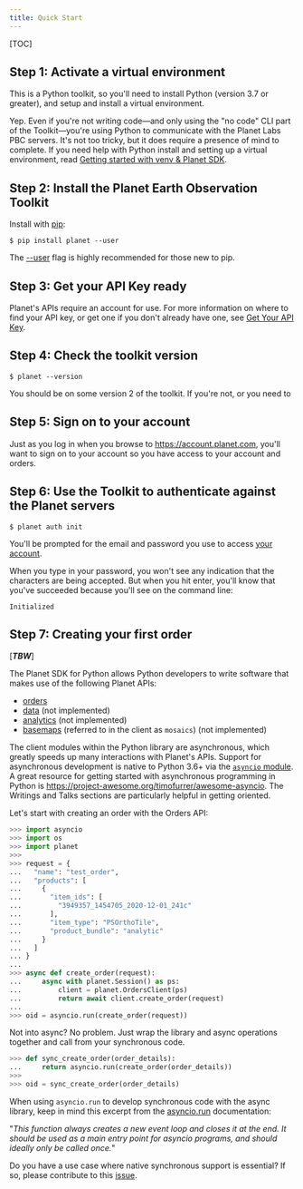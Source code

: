 ```yaml
---
title: Quick Start
---
```


[TOC]

## Step 1: Activate a virtual environment

This is a Python toolkit, so you'll need to install Python (version 3.7 or greater), and setup and install a virtual environment.

Yep. Even if you're not writing code—and only using the "no code" CLI part of the Toolkit—you're using Python to communicate with the Planet Labs PBC servers. It's not too tricky, but it does require a presence of mind to complete. If you need help with Python install and setting up a virtual environment, read [Getting started with venv & Planet SDK](venv-tutorial.md).

## Step 2: Install the Planet Earth Observation Toolkit

Install with [pip](https://pip.pypa.io):

```console
$ pip install planet --user
```

The [--user](https://pip.pypa.io/en/stable/user_guide/#user-installs)
flag is highly recommended for those new to pip.

## Step 3: Get your API Key ready

Planet's APIs require an account for use. For more information on where to find your API key, or get one if you don't already have one, see [Get Your API Key](get-your-api-key.md).

## Step 4: Check the toolkit version

```console
$ planet --version
```

You should be on some version 2 of the toolkit. If you're not, or you need to 

## Step 5: Sign on to your account

Just as you log in when you browse to https://account.planet.com, you'll want to sign on to your account so you have access to your account and orders.

## Step 6: Use the Toolkit to authenticate against the Planet servers

```console
$ planet auth init
```

You'll be prompted for the email and password you use to access [your account](https://account.planet.com).

When you type in your password, you won't see any indication that the characters are being accepted. But when you hit enter, you'll know that you've succeeded because you'll see on the command line:

```console
Initialized
```

## Step 7: Creating your first order

[*****TBW*****]

The Planet SDK for Python allows Python developers to write software that makes
use of the following Planet APIs:

* [orders](https://developers.planet.com/docs/orders/)
* [data](https://developers.planet.com/docs/data/) (not implemented)
* [analytics](https://developers.planet.com/docs/analytics/) (not implemented)
* [basemaps](https://developers.planet.com/docs/basemaps/) (referred to in the client as `mosaics`) (not implemented)

The client modules within the Python library are asynchronous, which greatly
speeds up many interactions with Planet's APIs. Support for asynchronous
development is native to Python 3.6+ via the
[`asyncio` module](https://docs.python.org/3/library/asyncio.html). A great
resource for getting started with asynchronous programming in Python is
https://project-awesome.org/timofurrer/awesome-asyncio. The Writings and Talks
sections are particularly helpful in getting oriented.

Let's start with creating an order with the Orders API:

```python
>>> import asyncio
>>> import os
>>> import planet
>>>
>>> request = {
...   "name": "test_order",
...   "products": [
...     {
...       "item_ids": [
...         "3949357_1454705_2020-12-01_241c"
...       ],
...       "item_type": "PSOrthoTile",
...       "product_bundle": "analytic"
...     }
...   ]
... }
...
>>> async def create_order(request):
...     async with planet.Session() as ps:
...         client = planet.OrdersClient(ps)
...         return await client.create_order(request)
...
>>> oid = asyncio.run(create_order(request))

```

Not into async? No problem. Just wrap the library and async operations together
and call from your synchronous code.

```python
>>> def sync_create_order(order_details):
...     return asyncio.run(create_order(order_details))
>>>
>>> oid = sync_create_order(order_details)

```
 
When using `asyncio.run` to develop synchronous code with the async library,
keep in mind this excerpt from the
[asyncio.run](https://docs.python.org/3/library/asyncio-task.html#asyncio.run)
documentation:

"*This function always creates a new event loop and closes it at the end. It
should be used as a main entry point for asyncio programs, and should ideally
only be called once.*"

Do you have a use case where native synchronous support is essential? If so,
please contribute to this
[issue](https://github.com/planetlabs/planet-client-python/issues/251).

